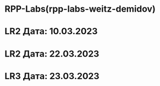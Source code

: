 # RPP-Labs(rpp-labs-weitz-demidov)

# LR2 Дата: 10.03.2023

# LR2 Дата: 22.03.2023

# LR3 Дата: 23.03.2023
